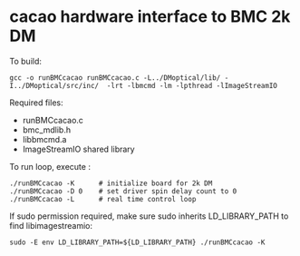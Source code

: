 # cacao hardware interface to BMC 2k DM


To build:

	gcc -o runBMCcacao runBMCcacao.c -L../DMoptical/lib/ -I../DMoptical/src/inc/  -lrt -lbmcmd -lm -lpthread -lImageStreamIO

Required files:
- runBMCcacao.c
- bmc_mdlib.h
- libbmcmd.a
- ImageStreamIO shared library

To run loop, execute :

	./runBMCcacao -K      # initialize board for 2k DM
	./runBMCcacao -D 0    # set driver spin delay count to 0
	./runBMCcacao -L      # real time control loop

If sudo permission required, make sure sudo inherits LD_LIBRARY_PATH to find libimagestreamio:

	sudo -E env LD_LIBRARY_PATH=${LD_LIBRARY_PATH} ./runBMCcacao -K 

